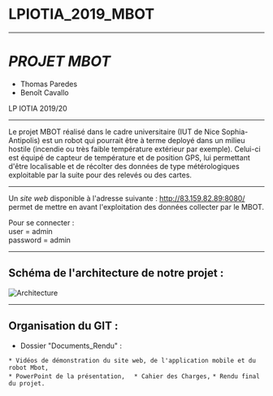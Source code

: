 # LPIOTIA_2019_MBOT
------------------
# _PROJET MBOT_  

- Thomas Paredes  
- Benoît Cavallo

LP IOTIA 2019/20



-----------------


Le projet MBOT réalisé dans le cadre universitaire (IUT de Nice Sophia-Antipolis) est un robot qui pourrait être à terme deployé dans un milieu hostile (incendie ou très faible température extérieur par exemple). Celui-ci est équipé de capteur de température et de position GPS, lui permettant d'être localisable et de récolter des données de type métérologiques exploitable par la suite pour des relevés ou des cartes.


*******************  
Un _site web_ disponible à l'adresse suivante : http://83.159.82.89:8080/ permet de mettre en avant l'exploitation des données collecter par le MBOT.

Pour se connecter :   
user = admin      
password = admin  

*******************  
## Schéma de l'architecture de notre projet :  

![Architecture](../master/Images/Schema_architecture.png)
*******************  

## Organisation du GIT :  
  
* Dossier "Documents_Rendu" :  

`* Vidéos de démonstration du site web, de l'application mobile et du robot Mbot,`  
`* PowerPoint de la présentation,  `
`* Cahier des Charges,` 
`* Rendu final du projet.`



